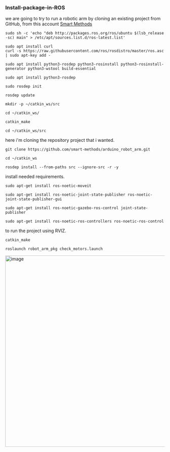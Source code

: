 ### Install-package-in-ROS
we are going to try to run a robotic arm by cloning an existing project from GitHub, from this account [Smart Methods](https://github.com/smart-methods)

```
sudo sh -c 'echo "deb http://packages.ros.org/ros/ubuntu $(lsb_release -sc) main" > /etc/apt/sources.list.d/ros-latest.list'
```
```
sudo apt install curl
curl -s https://raw.githubusercontent.com/ros/rosdistro/master/ros.asc | sudo apt-key add -
```
```
sudo apt install python3-rosdep python3-rosinstall python3-rosinstall-generator python3-wstool build-essential
```
```
sudo apt install python3-rosdep

sudo rosdep init

rosdep update
```
```
mkdir -p ~/catkin_ws/src

cd ~/catkin_ws/

catkin_make

cd ~/catkin_ws/src
```
here i'm cloning the repository project that i wanted.
```
git clone https://github.com/smart-methods/arduino_robot_arm.git 
```
```
cd ~/catkin_ws

rosdep install --from-paths src --ignore-src -r -y
```
install needed requirements. 
```
sudo apt-get install ros-noetic-moveit

sudo apt-get install ros-noetic-joint-state-publisher ros-noetic-joint-state-publisher-gui

sudo apt-get install ros-noetic-gazebo-ros-control joint-state-publisher

sudo apt-get install ros-noetic-ros-controllers ros-noetic-ros-control
```
to run the project using RVIZ.
```
catkin_make

roslaunch robot_arm_pkg check_motors.launch
```

<img width="604" alt="image" src="https://user-images.githubusercontent.com/107954336/181574350-99eca267-52c8-4519-984d-7f945239e35c.png">
